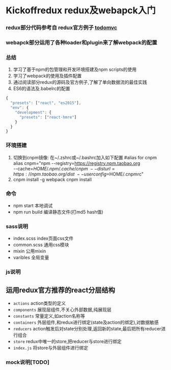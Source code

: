 # Kickoffredux redux及webapck入门
### redux部分代码参考自 redux官方例子 [todomvc](https://github.com/reactjs/redux/tree/master/examples/todomvc)
### webapck部分运用了各种loader和plugin来了解webpack的配置

### 总结
1. 学习了基于npm的包管理和开发环境搭建及npm scripts的使用
2. 学习了webpack的使用及插件配置
3. 通过阅读部分redux的源码及官方例子,了解了单向数据流的最佳实践
4. ES6的语法及.babelrc的配置
```javascript
{
  "presets": ["react", "es2015"],
  "env": {
    "development": {
      "presets": ["react-hmre"]
    }
  }
}
```

### 环境搭建
1. 切换到cnpm镜像: 
   在~/.zshrc或~/.bashrc加入如下配置
   \#alias for cnpm
   alias cnpm="npm --registry=https://registry.npm.taobao.org \
   --cache=$HOME/.npm/.cache/cnpm \
   --disturl=https://npm.taobao.org/dist \
   --userconfig=$HOME/.cnpmrc"
2. cnpm install -g webpack
   cnpm install

### 命令
* npm start 本地调试
* npm run build 编译静态文件(打md5 hash值)

### sass说明
* index.scss index页面css文件
* common.scss 通用css模块
* mixin 公用mixin
* varibles 全局变量

### js说明
## 运用redux官方推荐的react分层结构
* `actions` action类型的定义
* `components` 展现层组件,不关心外部数据,纯展现层
* `constants` 常量定义,如action名称等
* `containers` 外层组件,和redux进行绑定(state及action的绑定),对数据敏感
* `reducers` action触发后对state分别处理,返回新的state,最后把所有reducer进行组合
* `store` redux中唯一的store,把reducer与store进行绑定
* `index.js` 将store与外层组件进行绑定

### mock说明[TODO]